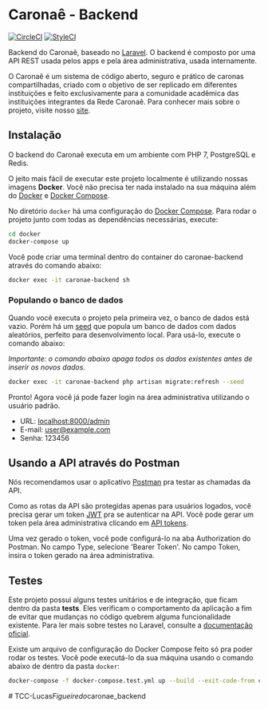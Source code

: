 # Caronaê - Backend

[![CircleCI](https://circleci.com/gh/caronae/caronae-backend.svg?style=svg)](https://circleci.com/gh/caronae/caronae-backend)
[![StyleCI](https://github.styleci.io/repos/70729847/shield?branch=master)](https://github.styleci.io/repos/70729847)

Backend do Caronaê, baseado no [Laravel](https://github.com/laravel/laravel). O backend é
composto por uma API REST usada pelos apps e pela área administrativa, usada internamente.

O Caronaê é um sistema de código aberto, seguro e prático de caronas compartilhadas, criado com o objetivo de ser replicado em diferentes instituições e feito exclusivamente para a comunidade acadêmica das instituições integrantes da Rede Caronaê. Para conhecer mais sobre o projeto, visite nosso [site](https://caronae.org).

## Instalação

O backend do Caronaê executa em um ambiente com PHP 7, PostgreSQL e Redis.

O jeito mais fácil de executar este projeto localmente é utilizando nossas imagens 
**Docker**. Você não precisa ter nada instalado na sua máquina além do [Docker](https://www.docker.com/) e [Docker Compose](https://docs.docker.com/compose/overview/).

No diretório `docker` há uma configuração do [Docker Compose](https://docs.docker.com/compose/overview/).
Para rodar o projeto junto com todas as dependências necessárias, execute:

```bash
cd docker
docker-compose up
```

Você pode criar uma terminal dentro do container do caronae-backend através do comando abaixo:

```bash
docker exec -it caronae-backend sh
```

### Populando o banco de dados

Quando você executa o projeto pela primeira vez, o banco de dados está vazio. Porém
há um [seed](https://laravel.com/docs/5.7/seeding) que popula um banco de dados com dados aleatórios, perfeito para desenvolvimento local.
Para usá-lo, execute o comando abaixo:

_Importante: o comando abaixo apaga todos os dados existentes antes de inserir os novos dados._

```bash
docker exec -it caronae-backend php artisan migrate:refresh --seed
```

Pronto! Agora você já pode fazer login na área administrativa utilizando o usuário padrão.

* URL: [localhost:8000/admin](http://localhost:8000/admin)
* E-mail: user@example.com
* Senha: 123456


## Usando a API através do Postman

Nós recomendamos usar o aplicativo [Postman](https://www.getpostman.com/) pra testar as chamadas da API.

Como as rotas da API são protegidas apenas para usuários logados, você precisa gerar um token [JWT](https://jwt.io/) pra se autenticar na API. Você pode gerar um token pela área administrativa clicando em [API tokens](http://localhost:8000/admin/self-service-token).

Uma vez gerado o token, você pode configurá-lo na aba Authorization do Postman. No campo Type, selecione 'Bearer Token'. No campo Token, insira o token gerado na área administrativa.


## Testes

Este projeto possui alguns testes unitários e de integração, que ficam dentro da
pasta **tests**. Eles verificam o comportamento da aplicação a fim de evitar que mudanças no código
quebrem alguma funcionalidade existente. Para ler mais sobre testes no Laravel, consulte a
[documentação oficial](https://laravel.com/docs/5.7/testing).

Existe um arquivo de configuração do Docker Compose feito só pra poder rodar os testes.
Você pode executá-lo da sua máquina usando o comando abaixo de dentro da pasta `docker`:

```bash
docker-compose -f docker-compose.test.yml up --build --exit-code-from caronae-backend-tests
```
#   T C C - L u c a s _ F i g u e i r e d o _ c a r o n a e _ b a c k e n d  
 